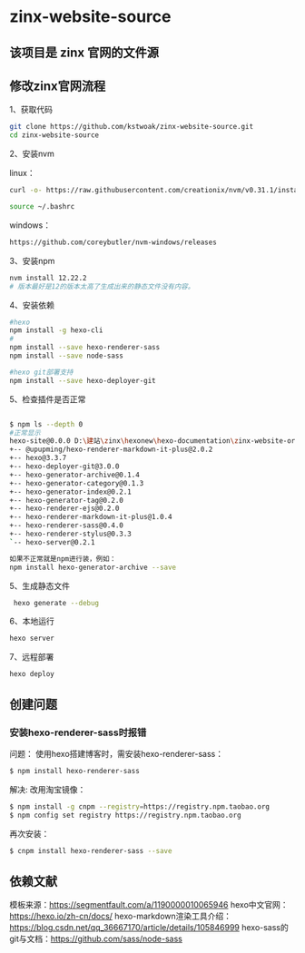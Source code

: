 # zinx-website-source



## 该项目是 zinx 官网的文件源


## 修改zinx官网流程

1、获取代码
```bash
git clone https://github.com/kstwoak/zinx-website-source.git
cd zinx-website-source
```

2、安装nvm

linux：
```bash
curl -o- https://raw.githubusercontent.com/creationix/nvm/v0.31.1/install.sh | bash   (推荐)

source ~/.bashrc


```

windows：
```bash 
https://github.com/coreybutler/nvm-windows/releases
```

3、安装npm

```bash
nvm install 12.22.2
# 版本最好是12的版本太高了生成出来的静态文件没有内容。
```

4、安装依赖
```bash
#hexo
npm install -g hexo-cli
#
npm install --save hexo-renderer-sass
npm install --save node-sass

#hexo git部署支持
npm install --save hexo-deployer-git
```

5、检查插件是否正常
```bash

$ npm ls --depth 0
#正常显示
hexo-site@0.0.0 D:\建站\zinx\hexonew\hexo-documentation\zinx-website-origin
+-- @upupming/hexo-renderer-markdown-it-plus@2.0.2
+-- hexo@3.3.7
+-- hexo-deployer-git@3.0.0
+-- hexo-generator-archive@0.1.4
+-- hexo-generator-category@0.1.3
+-- hexo-generator-index@0.2.1
+-- hexo-generator-tag@0.2.0
+-- hexo-renderer-ejs@0.2.0
+-- hexo-renderer-markdown-it-plus@1.0.4
+-- hexo-renderer-sass@0.4.0
+-- hexo-renderer-stylus@0.3.3
`-- hexo-server@0.2.1

如果不正常就是npm进行装，例如：
npm install hexo-generator-archive --save

```


5、生成静态文件
```bash
 hexo generate --debug
```

6、本地运行
```bash
hexo server 
```

7、远程部署
```
hexo deploy
```

## 创建问题
### 安装hexo-renderer-sass时报错
问题：
使用hexo搭建博客时，需安装hexo-renderer-sass：
```bash
$ npm install hexo-renderer-sass
```
解决:
改用淘宝镜像：
```bash
$ npm install -g cnpm --registry=https://registry.npm.taobao.org
$ npm config set registry https://registry.npm.taobao.org
```
再次安装：
```bash
$ cnpm install hexo-renderer-sass --save
```

## 依赖文献
模板来源：https://segmentfault.com/a/1190000010065946
hexo中文官网： https://hexo.io/zh-cn/docs/
hexo-markdown渲染工具介绍：https://blog.csdn.net/qq_36667170/article/details/105846999
hexo-sass的git与文档：https://github.com/sass/node-sass